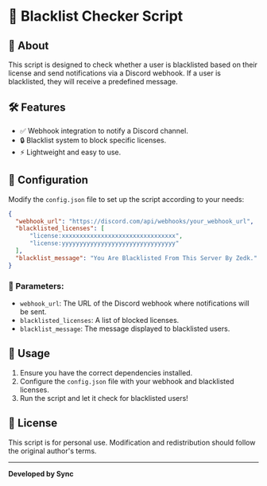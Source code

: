 # 🚀 Blacklist Checker Script

## 📌 About
This script is designed to check whether a user is blacklisted based on their license and send notifications via a Discord webhook. If a user is blacklisted, they will receive a predefined message.

## 🛠️ Features
- ✅ Webhook integration to notify a Discord channel.
- 🔒 Blacklist system to block specific licenses.
- ⚡ Lightweight and easy to use.

## 📂 Configuration
Modify the `config.json` file to set up the script according to your needs:

```json
{
  "webhook_url": "https://discord.com/api/webhooks/your_webhook_url",
  "blacklisted_licenses": [
      "license:xxxxxxxxxxxxxxxxxxxxxxxxxxxxxxxx",
      "license:yyyyyyyyyyyyyyyyyyyyyyyyyyyyyyyy"
  ],
  "blacklist_message": "You Are Blacklisted From This Server By Zedk."
}
```

### 🔧 Parameters:
- `webhook_url`: The URL of the Discord webhook where notifications will be sent.
- `blacklisted_licenses`: A list of blocked licenses.
- `blacklist_message`: The message displayed to blacklisted users.

## 🚀 Usage
1. Ensure you have the correct dependencies installed.
2. Configure the `config.json` file with your webhook and blacklisted licenses.
3. Run the script and let it check for blacklisted users!

## 📜 License
This script is for personal use. Modification and redistribution should follow the original author's terms.

---
**Developed by Sync**
